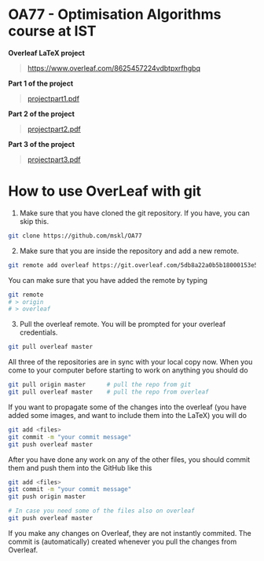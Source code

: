 # OA77 - Optimisation Algorithms course at IST
**Overleaf LaTeX project**
> https://www.overleaf.com/8625457224vdbtpxrfhgbq

**Part 1 of the project**
>[projectpart1.pdf](projectpart1.pdf)

**Part 2 of the project**
>[projectpart2.pdf](projectpart2.pdf)

**Part 3 of the project**
> [projectpart3.pdf](projectpart3.pdf)


 # How to use OverLeaf with git
 1. Make sure that you have cloned the git repository. If you have, you can skip this.

``` bash
git clone https://github.com/mskl/OA77
```

2. Make sure that you are inside the repository and add a new remote.

``` bash
git remote add overleaf https://git.overleaf.com/5db8a22a0b5b18000153e512
```

You can make sure that you have added the remote by typing

``` bash
git remote
# > origin
# > overleaf
```

3. Pull the overleaf remote. You will be prompted for your overleaf credentials.

``` bash
git pull overleaf master
```

All three of the repositories are in sync with your local copy now. When you come to your computer before starting to work on anything you should do
``` bash
git pull origin master      # pull the repo from git
git pull overleaf master    # pull the repo from overleaf
```

If you want to propagate some of the changes into the overleaf (you have added some images, and want to include them into the LaTeX) you will do 
``` bash
git add <files>
git commit -m "your commit message"
git push overleaf master
```

After you have done any work on any of the other files, you should commit them and push them into the GitHub like this
``` bash
git add <files>
git commit -m "your commit message"
git push origin master

# In case you need some of the files also on overleaf
git push overleaf master
```

If you make any changes on Overleaf, they are not instantly commited. The commit is (automatically) created whenever you pull the changes from Overleaf.

<!---
 - [x] Task 1 - Different Lambdas
 - [x] Task 2 - Without the L2 regularizer
 - [x] Task 3 - L1 regularizer
 - [ ] Task 4 - Comment on what you have observed from Tasks 1 to 3 (for example, compare the impact of the three regularizers on the optimal control signal that they each induce).
 - [x] Task 5 - Using simple geometric arguments, give a closed-form expression for d (p, D(c, r)).
 - [ ] Task 6 - Use the software CVX to solve problem (8)
 - [ ] Task 7 - Task 7. Use the software CVX to solve problem (10).
 - [x] Task 8 - show that φ is non-convex
 - [ ] Task 9 - 
 - [ ] Task 10 - 
 - [ ] Task 11 - reweighting techniques
 - [ ] Task 12 - explain the role of weights
 --->